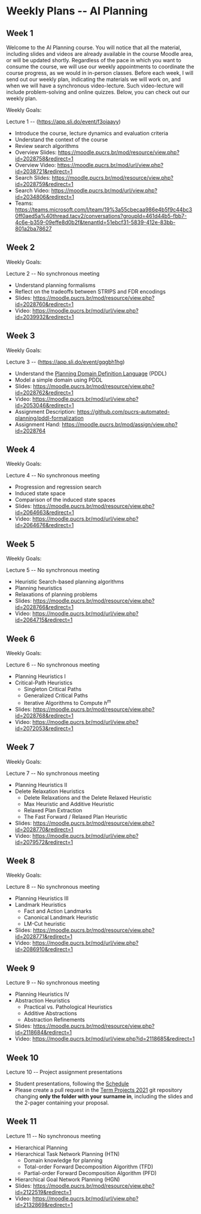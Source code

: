 # Weekly Plans -- AI Planning

## Week 1

Welcome to the AI Planning course. You will notice that all the material, including slides and videos are already available in the course Moodle area, or will be updated shortly.
Regardless of the pace in which you want to consume the course, we will use our weekly appointments to coordinate the course progress, as we would in in-person classes. Before each week, I will send out our weekly plan, indicating the materials we will work on, and when we will have a synchronous video-lecture. Such video-lecture will include problem-solving and online quizzes. Below, you can check out our weekly plan.

Weekly Goals:

Lecture 1 -- (<https://app.sli.do/event/f3oiaayy>)

- Introduce the course, lecture dynamics and evaluation criteria
- Understand the context of the course
- Review search algorithms
- Overview Slides: <https://moodle.pucrs.br/mod/resource/view.php?id=2028758&redirect=1>
- Overview Video: <https://moodle.pucrs.br/mod/url/view.php?id=2038721&redirect=1>
- Search Slides: <https://moodle.pucrs.br/mod/resource/view.php?id=2028759&redirect=1>
- Search Video: <https://moodle.pucrs.br/mod/url/view.php?id=2034806&redirect=1>
- Teams: <https://teams.microsoft.com/l/team/19%3a55cbecaa986e4b5f9c44bc30ff0aed5a%40thread.tacv2/conversations?groupId=461d44b5-fbb7-4c6e-b359-09effe8d0b2f&tenantId=51ebcf31-5839-412e-83bb-801a2ba78627>

## Week 2

Weekly Goals:

Lecture 2 -- No synchronous meeting

- Understand planning formalisms
- Reflect on the tradeoffs between STRIPS and FDR encodings
- Slides: <https://moodle.pucrs.br/mod/resource/view.php?id=2028760&redirect=1>
- Video: <https://moodle.pucrs.br/mod/url/view.php?id=2039932&redirect=1>

## Week 3

Weekly Goals:

Lecture 3 -- (<https://app.sli.do/event/gqgbh1hg>)

- Understand the [Planning Domain Definition Language](https://planning.wiki/ref/pddl) (PDDL)
- Model a simple domain using PDDL
- Slides: <https://moodle.pucrs.br/mod/resource/view.php?id=2028762&redirect=1>
- Video: <https://moodle.pucrs.br/mod/url/view.php?id=2053046&redirect=1>
- Assignment Description: <https://github.com/pucrs-automated-planning/pddl-formalization>
- Assignment Hand: <https://moodle.pucrs.br/mod/assign/view.php?id=2028764>

## Week 4

Weekly Goals:

Lecture 4 -- No synchronous meeting

- Progression and regression search
- Induced state space
- Comparison of the induced state spaces
- Slides: <https://moodle.pucrs.br/mod/resource/view.php?id=2064663&redirect=1>
- Video: <https://moodle.pucrs.br/mod/url/view.php?id=2064676&redirect=1>

## Week 5

Weekly Goals:

Lecture 5 -- No synchronous meeting

- Heuristic Search-based planning algorithms
- Planning heuristics
- Relaxations of planning problems
- Slides: <https://moodle.pucrs.br/mod/resource/view.php?id=2028766&redirect=1>
- Video: <https://moodle.pucrs.br/mod/url/view.php?id=2064715&redirect=1>

## Week 6

Weekly Goals:

Lecture 6 -- No synchronous meeting

- Planning Heuristics I
- Critical-Path Heuristics
  - Singleton Critical Paths
  - Generalized Critical Paths
  - Iterative Algorithms to Compute $h^{m}$
- Slides: <https://moodle.pucrs.br/mod/resource/view.php?id=2028768&redirect=1>
- Video: <https://moodle.pucrs.br/mod/url/view.php?id=2072053&redirect=1>

## Week 7

Weekly Goals:

Lecture 7 -- No synchronous meeting

- Planning Heuristics II
- Delete Relaxation Heuristics
  - Delete Relaxations and the Delete Relaxed Heuristic
  - Max Heuristic and Additive Heuristic
  - Relaxed Plan Extraction
  - The Fast Forward / Relaxed Plan Heuristic
- Slides: <https://moodle.pucrs.br/mod/resource/view.php?id=2028770&redirect=1>
- Video: <https://moodle.pucrs.br/mod/url/view.php?id=2079572&redirect=1>

## Week 8

Weekly Goals:

Lecture 8 -- No synchronous meeting

- Planning Heuristics III
- Landmark Heuristics
  - Fact and Action Landmarks
  - Canonical Landmark Heuristic
  - LM-Cut heuristic
- Slides: <https://moodle.pucrs.br/mod/resource/view.php?id=2028771&redirect=1>
- Video: <https://moodle.pucrs.br/mod/url/view.php?id=2086910&redirect=1>

## Week 9

Lecture 9 -- No synchronous meeting

- Planning Heuristics IV
- Abstraction Heuristics
  - Practical vs. Pathological Heuristics
  - Additive Abstractions
  - Abstraction Refinements
- Slides: <https://moodle.pucrs.br/mod/resource/view.php?id=2118684&redirect=1>
- Video: <https://moodle.pucrs.br/mod/url/view.php?id=2118685&redirect=1>

## Week 10

Lecture 10 -- Project assignment presentations

- Student presentations, following the [Schedule](https://github.com/pucrs-automated-planning/term-projects-2021/blob/main/README.md)
- Please create a pull request in the [Term Projects 2021](https://github.com/pucrs-automated-planning/term-projects-2021) git repository changing **only the folder with your surname in**, including the slides and the 2-pager containing your proposal.

## Week 11

Lecture 11 -- No synchronous meeting

- Hierarchical Planning
- Hierarchical Task Network Planning (HTN)
  - Domain knowledge for planning
  - Total-order Forward Decomposition Algorithm (TFD)
  - Partial-order Forward Decomposition Algorithm (PFD)
- Hierarchical Goal Network Planning (HGN)
- Slides: <https://moodle.pucrs.br/mod/resource/view.php?id=2122519&redirect=1>
- Video: <https://moodle.pucrs.br/mod/url/view.php?id=2132869&redirect=1>